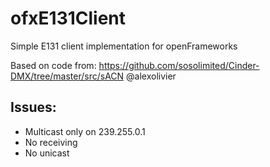 # ofxE131Client
Simple E131 client implementation for openFrameworks

Based on code from: https://github.com/sosolimited/Cinder-DMX/tree/master/src/sACN @alexolivier

## Issues:
- Multicast only on 239.255.0.1
- No receiving
- No unicast
